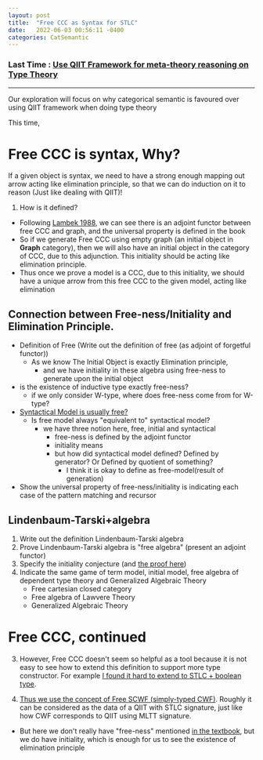 ```yaml
---
layout: post
title:  "Free CCC as Syntax for STLC"
date:   2022-06-03 00:56:11 -0400
categories: CatSemantic
---
```

### Last Time : [Use QIIT Framework for meta-theory reasoning on Type Theory](https://www.researchgate.net/publication/360085224_A_Review_of_Algebraic-Style_Reasoning_for_Type_Theory)

***
Our exploration will focus on why categorical semantic is favoured over using QIIT framework when doing type theory

This time, 
# Free CCC is syntax, Why?

If a given object is syntax, we need to have a strong enough mapping out arrow acting like elimination principle, so that we can do induction on it to reason (Just like dealing with QIIT)!

1. How is it defined?
<!-- Citation -->
* Following [Lambek 1988](https://books.google.ca/books?hl=en&lr=&id=6PY_emBeGjUC&oi=fnd&pg=PA3&dq=introduction+to+higher+order+categorical+logic&ots=AxkZI4rUn8&sig=Hi79tmJjQH6w9LX4MRZZKbhrFeg&redir_esc=y#v=onepage&q=introduction%20to%20higher%20order%20categorical%20logic&f=false), we can see there is an adjoint functor between free CCC and graph, and the universal property is defined in the book
* So if we generate Free CCC using empty graph (an initial object in **Graph** category), then we will also have an initial object in the category of CCC, due to this adjunction. This initiality should be acting like elimination principle.
* Thus once we prove a model is a CCC, due to this initiality, we should have a unique arrow from this free CCC to the given model, acting like elimination

<!-- 2. How is the actual "Free-ness" defined, and how is this used (in other context)? -->
## Connection between Free-ness/Initiality and Elimination Principle.

* Definition of Free (Write out the definition of free (as adjoint of forgetful functor))
  * As we know The Initial Object is exactly Elimination principle, 
    * and we have initiality in these algebra using free-ness to generate upon the initial object
* is the existence of inductive type exactly free-ness?
  * if we only consider W-type, where does free-ness come from for W-type? 
* [Syntactical Model is usually free?](https://ncatlab.org/nlab/show/Lindenbaum-Tarski+algebra)
  * Is free model always "equivalent to" syntactical model?
    * we have three notion here, free, initial and syntactical
      * free-ness is defined by the adjoint functor
      * initiality means 
      * but how did syntactical model defined? Defined by generator? Or Defined by quotient of something?
        * I think it is okay to define as free-model(result of generation)
* Show the universal property of free-ness/initiality is indicating each case of the pattern matching and recursor
## Lindenbaum-Tarski+algebra
1. Write out the definition Lindenbaum-Tarski algebra 
2. Prove  Lindenbaum-Tarski algebra  is "free algebra" (present an adjoint functor)
3. Specify the initiality conjecture (and [the proof here](https:--arxiv.org/abs/2006.16949))
4. Indicate the same game of term model, initial model, free algebra of dependent type theory and Generalized Algebraic Theory
   * Free cartesian closed category
   * Free algebra of Lawvere Theory
   * Generalized Algebraic Theory

<!-- What is Free? -->

<!-- A concrete example? -->
# Free CCC, continued

<!-- Formalized in Agda-like internal language, use CCC artin-gluing model and its internal language
      to prove canonicity -->

3. However, Free CCC doesn't seem so helpful as a tool because it is not easy to see how to extend this definition to support more type constructor. For example [I found it hard to extend to STLC + boolean type](https://cstheory.stackexchange.com/questions/51539/question-in-relating-stlc-and-free-ccc). 

4. [Thus we use the concept of Free SCWF (simply-typed CWF)](https://cstheory.stackexchange.com/questions/51541/question-about-free-ness-of-free-scwf). Roughly it can be considered as the data of a QIIT with STLC signature, just like how CWF corresponds to QIIT using MLTT signature.
* But here we don't really have "free-ness" mentioned [in the textbook](https://arxiv.org/pdf/1904.00827.pdf), but we do have initiality, which is enough for us to see the existence of elimination principle

<!-- Consider if artin-gluing can be display on SCWF -->


